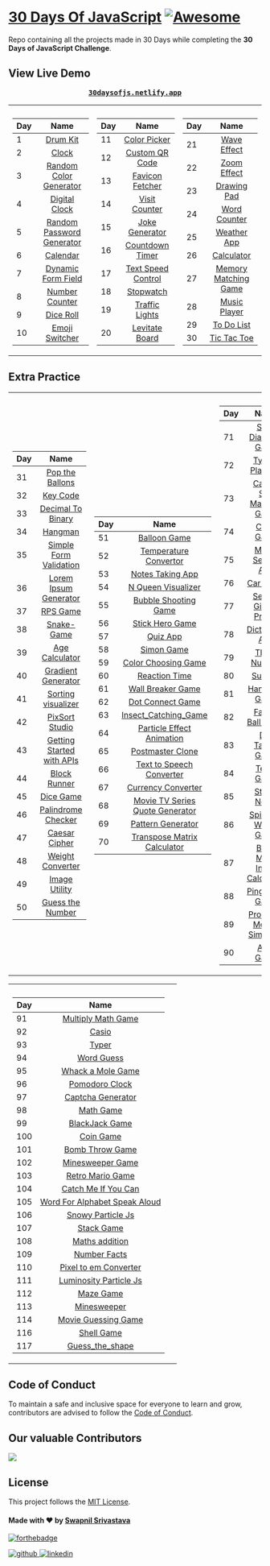 # [30 Days Of JavaScript](30daysofjs.netlify.app) [![Awesome](https://awesome.re/badge.svg)](https://awesome.re)

Repo containing all the projects made in 30 Days while completing the <b>30 Days of JavaScript Challenge</b>.

## View Live Demo

<pre><center><a href="https://30daysofjs.netlify.app/"><b>30daysofjs.netlify.app</b></a></center></pre>

<table>
  <tr><th></th><th></th></tr>
  <tr><td>

| Day |                                                Name                                                 |
| --- | :-------------------------------------------------------------------------------------------------: |
| 1   |                   [Drum Kit](https://30daysofjs.netlify.app/01%20-%20drum%20kit/)                   |
| 2   |                       [Clock](https://30daysofjs.netlify.app/02%20-%20clock/)                       |
| 3   |    [Random Color Generator](https://30daysofjs.netlify.app/03%20-%20random%20color%20generator/)    |
| 4   |              [Digital Clock](https://30daysofjs.netlify.app/04%20-%20digital%20clock/)              |
| 5   | [Random Password Generator](https://30daysofjs.netlify.app/05%20-%20random%20password%20generator/) |
| 6   |                    [Calendar](https://30daysofjs.netlify.app/06%20-%20calendar/)                    |
| 7   |        [Dynamic Form Field](https://30daysofjs.netlify.app/07%20-%20dynamic%20form%20field/)        |
| 8   |             [Number Counter](https://30daysofjs.netlify.app/08%20-%20number%20counter/)             |
| 9   |                  [Dice Roll](https://30daysofjs.netlify.app/09%20-%20dice%20roll/)                  |
| 10  |    [Emoji Switcher](https://30daysofjs.netlify.app/10%20-%20emoji%20switcher%20like%20discord/)     |

 </td><td>
    
| Day |                                                Name                                                 |
| --- | :-------------------------------------------------------------------------------------------------: |    
| 11  |               [Color Picker](https://30daysofjs.netlify.app/11%20-%20color%20picker/)               |
| 12  |            [Custom QR Code](https://30daysofjs.netlify.app/12%20-%20custom%20qr%20code/)            |
| 13  |            [Favicon Fetcher](https://30daysofjs.netlify.app/13%20-%20favicon%20fetcher/)            |
| 14  |              [Visit Counter](https://30daysofjs.netlify.app/14%20-%20visit%20counter/)              |
| 15  |             [Joke Generator](https://30daysofjs.netlify.app/15%20-%20joke%20generator/)             |
| 16  |            [Countdown Timer](https://30daysofjs.netlify.app/16%20-%20countdown%20timer/)            |
| 17  |        [Text Speed Control](https://30daysofjs.netlify.app/17%20-%20text%20speed%20control/)        |
| 18  |                   [Stopwatch](https://30daysofjs.netlify.app/18%20-%20stopwatch/)                   |
| 19  |              [Traffic Lights](https://30daysofjs.netlify.app/19%20-%20traffic%20lights/)               |
| 20  |             [Levitate Board](https://30daysofjs.netlify.app/20%20-%20levitate%20board/)             |
    
 </td><td>
    
| Day |                                                Name                                                 |
| --- | :-------------------------------------------------------------------------------------------------: |    
| 21  |                [Wave Effect](https://30daysofjs.netlify.app/21%20-%20wave%20effect/)                |
| 22  |                [Zoom Effect](https://30daysofjs.netlify.app/22%20-%20zoom%20effect/)                |
| 23  |                [Drawing Pad](https://30daysofjs.netlify.app/23%20-%20drawing%20pad/)                |
| 24  |               [Word Counter](https://30daysofjs.netlify.app/24%20-%20word%20counter/)               |
| 25  |                [Weather App](https://30daysofjs.netlify.app/25%20-%20weather%20app/)                |
| 26  |                  [Calculator](https://30daysofjs.netlify.app/26%20-%20calculator/)                  |
| 27  |      [Memory Matching Game](https://30daysofjs.netlify.app/27%20-%20memory%20matching%20game/)      |
| 28  |               [Music Player](https://30daysofjs.netlify.app/28%20-%20music%20player/)               |
| 29  |                [To Do List](https://30daysofjs.netlify.app/29%20-%20to%20do%20list/)                |
| 30  |               [Tic Tac Toe](https://30daysofjs.netlify.app/30%20-%20tic%20tac%20toe/)               |

</td></tr></table>

## Extra Practice

<table>
  <tr><th></th><th></th></tr>
  <tr><td>

| Day |                                                 Name                                                  |
| --- | :---------------------------------------------------------------------------------------------------: |
| 31  |           [Pop the Ballons](https://30daysofjs.netlify.app/31%20-%20pop%20the%20balloons/)            |
| 32  |                    [Key Code](https://30daysofjs.netlify.app/32%20-%20key%20code/)                    |
| 33  |          [Decimal To Binary](https://30daysofjs.netlify.app/33%20-%20decimal%20to%20binary/)          |
| 34  |                      [Hangman](https://30daysofjs.netlify.app/34%20-%20hangman/)                      |
| 35  |     [Simple Form Validation](https://30daysofjs.netlify.app/35%20-%20simple%20form%20validation/)     |
| 36  |      [Lorem Ipsum Generator](https://30daysofjs.netlify.app/36%20-%20Lorem%20Ipsum%20Generator)       |
| 37  |                 [RPS Game](https://30daysofjs.netlify.app/37%20-%20rps%20game/start)                  |
| 38  |                   [Snake-Game](https://30daysofjs.netlify.app/38%20-%20snake-game/)                   |
| 39  |              [Age Calculator](https://30daysofjs.netlify.app/39%20-%20age%20calculator/)              |
| 40  |          [Gradient Generator](https://30daysofjs.netlify.app/40%20-%20gradient%20generator/)          |
| 41  |          [Sorting visualizer](https://30daysofjs.netlify.app/41%20-%20Sorting%20visualizer)           |
| 42  |              [PixSort Studio](https://30daysofjs.netlify.app/42%20-%20PixSort%20Studio)               |
| 43  | [Getting Started with APIs](https://30daysofjs.netlify.app/43%20-%20getting%20started%20with%20apis/) |
| 44  |                [Block Runner](https://30daysofjs.netlify.app/44%20-%20Block%20Runner/)                |
| 45  |                   [Dice Game](https://30daysofjs.netlify.app/45%20-%20Dice%20Game/)                   |
| 46  |          [Palindrome Checker](https://30daysofjs.netlify.app/46%20-%20Palindrome%20Checker/)          |
| 47  |               [Caesar Cipher](https://30daysofjs.netlify.app/47%20-%20Caesar%20Cipher)                |
| 48  |           [Weight Converter](https://30daysofjs.netlify.app/114%20-%20Weight%20Converter/)            |
| 49  |              [Image Utility](https://30daysofjs.netlify.app/200%20-%20Image%20Utility/)               |
| 50  |           [Guess the Number](https://30daysofjs.netlify.app/90%20-%20Guess%20the%20Number/)           |

</td><td>

| Day |                                                        Name                                                         |
| --- | :-----------------------------------------------------------------------------------------------------------------: |
| 51  |                      [Balloon Game](https://30daysofjs.netlify.app/198%20-%20Balloon%20Game/)                       |
| 52  |              [Temperature Convertor](https://30daysofjs.netlify.app/52%20-%20Temperature%20Convertor/)              |
| 53  |                  [Notes Taking App](https://30daysofjs.netlify.app/53%20-%20Notes%20Taking%20App/)                  |
| 54  |                 [N Queen Visualizer](https://30daysofjs.netlify.app/203-%20N%20Queen%20Visualizer/)                 |
| 55  |             [Bubble Shooting Game](https://30daysofjs.netlify.app/197%20-%20Bubble%20Shooting%20Game/)              |
| 56  |                  [Stick Hero Game](https://30daysofjs.netlify.app/195%20-%20Stick%20Hero%20Game/)                   |
| 57  |                           [Quiz App](https://30daysofjs.netlify.app/57%20-%20Quiz%20App/)                           |
| 58  |                         [Simon Game](https://30daysofjs.netlify.app/58%20-%20Simon%20Game/)                         |
| 59  |               [Color Choosing Game](https://30daysofjs.netlify.app/59%20-%20Color%20Choosing%20Game/)               |
| 60  |                     [Reaction Time](https://30daysofjs.netlify.app/193%20-%20Reaction%20Time/)                      |
| 61  |                [Wall Breaker Game](https://30daysofjs.netlify.app/192%20-%20Wall%20Breaker%20Game/)                 |
| 62  |                 [Dot Connect Game](https://30daysofjs.netlify.app/191%20-%20Dot%20Connect%20Game/)                  |
| 63  |               [Insect_Catching_Game](https://30daysofjs.netlify.app/185%20-%20Insect_Catching_Game/)                |
| 64  |        [Particle Effect Animation](https://30daysofjs.netlify.app/113%20-%20Particle%20Effect%20Animation/)         |
| 65  |                   [Postmaster Clone](https://30daysofjs.netlify.app/65%20-%20Postmaster%20Clone/)                   |
| 66  |         [Text to Speech Converter](https://30daysofjs.netlify.app/66%20-%20Text%20to%20Speech%20Converter/)         |
| 67  |                 [Currency Converter](https://30daysofjs.netlify.app/67%20-%20Currency%20Converter/)                 |
| 68  | [Movie TV Series Quote Generator](https://30daysofjs.netlify.app/68%20-%20Movie%20TV%20Series%20Quote%20Generator/) |
| 69  |                 [Pattern Generator](https://30daysofjs.netlify.app/184%20-%20Pattern%20Generator/)                  |
| 70  |       [Transpose Matrix Calculator](https://30daysofjs.netlify.app/70%20-%20Transpose%20Matrix%20Calculator/)       |

</td><td>

| Day |                                                  Name                                                   |
| --- | :-----------------------------------------------------------------------------------------------------: |
| 71  |         [Steal Diamond Game](https://30daysofjs.netlify.app/183%20-%20Steal%20Diamond%20Game/)          |
| 72  |              [Typing Platform](https://30daysofjs.netlify.app/72%20-%20Typing%20Platform/)              |
| 73  |   [Casino Slot Machine Game](https://30daysofjs.netlify.app/73%20-%20Casino%20Slot%20Machine%20Game/)   |
| 74  |                  [Color Game](https://30daysofjs.netlify.app/182%20-%20Color%20Game/)                   |
| 75  |            [Movie Search App](https://30daysofjs.netlify.app/75%20-%20Movie%20Search%20App/)            |
| 76  |                     [Car Game](https://30daysofjs.netlify.app/76%20-%20Car%20Game/)                     |
| 77  |       [Search Github Profile](https://30daysofjs.netlify.app/77%20-%20Search%20Github%20Profile/)       |
| 78  |               [Dictionary App](https://30daysofjs.netlify.app/78%20-%20Dictionary%20App/)               |
| 79  |                [Three Number](https://30daysofjs.netlify.app/181%20-%20Three%20Number/)                 |
| 80  |                       [Sudoku](https://30daysofjs.netlify.app/180%20-%20Sudoku/)                        |
| 81  |                [Hangman Game](https://30daysofjs.netlify.app/177%20-%20Hangman%20Game/)                 |
| 82  |           [Falling Ball Game](https://30daysofjs.netlify.app/82%20-%20Falling%20Ball%20Game/)           |
| 83  |            [Dot Target Game](https://30daysofjs.netlify.app/176%20-%20Dot%20Target%20Game/)             |
| 84  |                  [Tetris Game](https://30daysofjs.netlify.app/84%20-%20Tetris%20Game/)                  |
| 85  |                [Sticky Notes](https://30daysofjs.netlify.app/174%20-%20Sticky%20Notes/)                 |
| 86  |       [Spin The Wheel Game](https://30daysofjs.netlify.app/173%20-%20Spin%20The%20Wheel%20Game/)        |
| 87  | [Body Mass Index Calculator](https://30daysofjs.netlify.app/87%20-%20Body%20Mass%20Index%20Calculator/) |
| 88  |              [Ping Pong Game](https://30daysofjs.netlify.app/88%20-%20Ping%20Pong%20Game/)              |
| 89  | [Projectile Motion Simulator](https://30daysofjs.netlify.app/89%20-%20Projectile%20Motion%20Simulator/) |
| 90  |                  [Atari Game](https://30daysofjs.netlify.app/135%20-%20Atari%20Game/)                   |

 </td><td>   
 </td></tr></table>

<table>
  <tr><th></th><th></th></tr>
  <tr><td>

| Day |                                                       Name                                                       |
| --- | :--------------------------------------------------------------------------------------------------------------: |
| 91  |              [Multiply Math Game](https://30daysofjs.netlify.app/167%20-%20Multiply%20Math%20Game/)              |
| 92  |                             [Casio](https://30daysofjs.netlify.app/92%20-%20Casio/)                              |
| 93  |                             [Typer](https://30daysofjs.netlify.app/93%20-%20Typer/)                              |
| 94  |                       [Word Guess](https://30daysofjs.netlify.app/168%20-%20Word%20Guess/)                       |
| 95  |              [Whack a Mole Game](https://30daysofjs.netlify.app/95%20-%20Whack%20a%20Mole%20Game/)               |
| 96  |                   [Pomodoro Clock](https://30daysofjs.netlify.app/96%20-%20Pomodoro%20Clock/)                    |
| 97  |                [Captcha Generator](https://30daysofjs.netlify.app/97%20-%20Captcha%20Generator/)                 |
| 98  |                        [Math Game](https://30daysofjs.netlify.app/172%20-%20Math%20Game/)                        |
| 99  |                   [BlackJack Game](https://30daysofjs.netlify.app/99%20-%20BlackJack%20Game/)                    |
| 100 |                        [Coin Game](https://30daysofjs.netlify.app/166%20-%20Coin%20Game/)                        |
| 101 |                 [Bomb Throw Game](https://30daysofjs.netlify.app/164%20-%20Bomb%20Throw%20Game/)                 |
| 102 |                 [Minesweeper Game](https://30daysofjs.netlify.app/102%20-%20Minesweeper%20Game/)                 |
| 103 |                [Retro Mario Game](https://30daysofjs.netlify.app/162%20-%20Retro%20Mario%20Game/)                |
| 104 |           [Catch Me If You Can](https://30daysofjs.netlify.app/104%20-%20Catch%20Me%20If%20You%20Can/)           |
| 105 | [Word For Alphabet Speak Aloud](https://30daysofjs.netlify.app/154%20-%20Word%20For%20Alphabet%20Speak%20Aloud/) |
| 106 |               [Snowy Particle Js](https://30daysofjs.netlify.app/150%20-%20Snowy%20Particle%20Js/)               |
| 107 |                       [Stack Game](https://30daysofjs.netlify.app/134%20-%20Stack%20Game/)                       |
| 108 |                   [Maths addition](https://30daysofjs.netlify.app/108%20-%20Maths%20addition/)                   |
| 109 |                     [Number Facts](https://30daysofjs.netlify.app/145%20-%20Number%20Facts/)                     |
| 110 |          [Pixel to em Converter](https://30daysofjs.netlify.app/110%20-%20Pixel%20to%20em%20Converter/)          |
| 111 |          [Luminosity Particle Js](https://30daysofjs.netlify.app/141%20-%20Luminosity%20Particle%20Js/)          |
| 112 |          [Maze Game](https://30daysofjs.netlify.app/112%20-%20Maze%20Game/)                                      |
| 113 |          [Minesweeper](https://30daysofjs.netlify.app/113%20-%20minesweeper/)     
| 114 |          [Movie Guessing Game]()                            
| 116 |          [Shell Game](https://30daysofjs.netlify.app/116%20-%20Shell%20-%20Game/)                                |
| 117 |          [Guess_the_shape]()  |
</td><td>   
 </td></tr></table>

## Code of Conduct

To maintain a safe and inclusive space for everyone to learn and grow, contributors are advised to follow the [Code of Conduct](./CODE_OF_CONDUCT.md).

## Our valuable Contributors

<a href="https://github.com/swapnilsparsh/30DaysOfJavaScript/graphs/contributors">
  <img src="https://contributors-img.web.app/image?repo=swapnilsparsh/30DaysOfJavaScript" />
</a>

## License

This project follows the [MIT License](/LICENSE).

#### Made with ♥ by <a href="https://swapnilsparsh.github.io/">Swapnil Srivastava</a>

[![forthebadge](https://forthebadge.com/images/badges/built-with-love.svg)](https://swapnilsparsh.github.io/)

<a href="https://github.com/swapnilsparsh" target="_blank">
<img src=https://img.shields.io/badge/github-%2324292e.svg?&style=for-the-badge&logo=github&logoColor=white alt=github style="margin-bottom: 5px;" />
</a>
<a href="https://www.linkedin.com/in/swapnil-srivastava-sparsh/" target="_blank">
<img src=https://img.shields.io/badge/linkedin-%231E77B5.svg?&style=for-the-badge&logo=linkedin&logoColor=white alt=linkedin style="margin-bottom: 5px;" />
</a>

